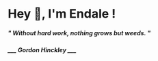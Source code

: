 <h1 title="head"> Hey 👋, I'm Endale !</h1>

**<h5><i>" Without hard work, nothing grows but weeds. "</i></h5>**

*<b>___ Gordon Hinckley ___</b>*
